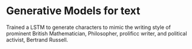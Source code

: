 # Generative Models for text
Trained a LSTM to generate characters to mimic the writing style of prominent British Mathematician, Philosopher, prolificc writer, and political activist, Bertrand Russell.
